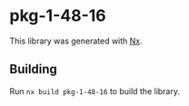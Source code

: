 # pkg-1-48-16

This library was generated with [Nx](https://nx.dev).

## Building

Run `nx build pkg-1-48-16` to build the library.
